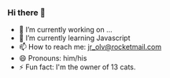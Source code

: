 ### Hi there 👋

- 🔭 I’m currently working on ...
- 🌱 I’m currently learning Javascript
- 📫 How to reach me: jr_olv@rocketmail.com
- 😄 Pronouns: him/his
- ⚡ Fun fact: I'm the owner of 13 cats.

